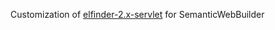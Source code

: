 Customization of [elfinder-2.x-servlet](https://github.com/bluejoe2008/elfinder-2.x-servlet) for SemanticWebBuilder
